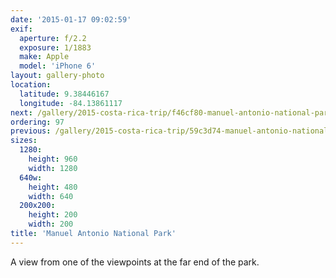 ```yaml
---
date: '2015-01-17 09:02:59'
exif:
  aperture: f/2.2
  exposure: 1/1883
  make: Apple
  model: 'iPhone 6'
layout: gallery-photo
location:
  latitude: 9.38446167
  longitude: -84.13861117
next: /gallery/2015-costa-rica-trip/f46cf80-manuel-antonio-national-park
ordering: 97
previous: /gallery/2015-costa-rica-trip/59c3d74-manuel-antonio-national-park
sizes:
  1280:
    height: 960
    width: 1280
  640w:
    height: 480
    width: 640
  200x200:
    height: 200
    width: 200
title: 'Manuel Antonio National Park'
---
```


A view from one of the viewpoints at the far end of the park.
